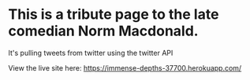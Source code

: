 # This is a tribute page to the late comedian Norm Macdonald. 

It's pulling tweets from twitter using the twitter API

View the live site here: https://immense-depths-37700.herokuapp.com/
